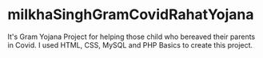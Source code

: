 # milkhaSinghGramCovidRahatYojana
It's Gram Yojana Project for helping those child who bereaved their parents in Covid. I used HTML, CSS, MySQL and PHP Basics to create this project.
